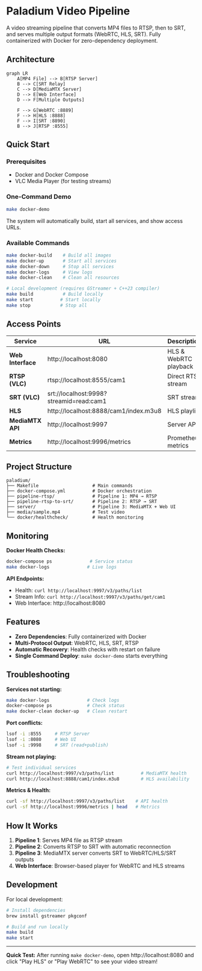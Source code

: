 # Paladium Video Pipeline

A video streaming pipeline that converts MP4 files to RTSP, then to SRT, and serves multiple output formats (WebRTC, HLS, SRT). Fully containerized with Docker for zero-dependency deployment.

## Architecture

```mermaid
graph LR
    A[MP4 File] --> B[RTSP Server]
    B --> C[SRT Relay] 
    C --> D[MediaMTX Server]
    D --> E[Web Interface]
    D --> F[Multiple Outputs]
    
    F --> G[WebRTC :8889]
    F --> H[HLS :8888] 
    F --> I[SRT :8890]
    B --> J[RTSP :8555]
```

## Quick Start

### Prerequisites
- Docker and Docker Compose
- VLC Media Player (for testing streams)

### One-Command Demo
```bash
make docker-demo
```

The system will automatically build, start all services, and show access URLs.

### Available Commands
```bash
make docker-build    # Build all images
make docker-up       # Start all services  
make docker-down     # Stop all services
make docker-logs     # View logs
make docker-clean    # Clean all resources

# Local development (requires GStreamer + C++23 compiler)
make build           # Build locally
make start          # Start locally
make stop           # Stop all
```

## Access Points

| Service | URL | Description |
|---------|-----|-------------|
| **Web Interface** | http://localhost:8080 | HLS & WebRTC playback |
| **RTSP (VLC)** | rtsp://localhost:8555/cam1 | Direct RTSP stream |
| **SRT (VLC)** | srt://localhost:9998?streamid=read:cam1 | SRT stream |
| **HLS** | http://localhost:8888/cam1/index.m3u8 | HLS playlist |
| **MediaMTX API** | http://localhost:9997 | Server API |
| **Metrics** | http://localhost:9996/metrics | Prometheus metrics |

## Project Structure

```
paladium/
├── Makefile                    # Main commands
├── docker-compose.yml          # Docker orchestration
├── pipeline-rtsp/              # Pipeline 1: MP4 → RTSP
├── pipeline-rtsp-to-srt/       # Pipeline 2: RTSP → SRT  
├── server/                     # Pipeline 3: MediaMTX + Web UI
├── media/sample.mp4            # Test video
└── docker/healthcheck/         # Health monitoring
```

## Monitoring

**Docker Health Checks:**
```bash
docker-compose ps              # Service status
make docker-logs              # Live logs
```

**API Endpoints:**
- Health: `curl http://localhost:9997/v3/paths/list`
- Stream Info: `curl http://localhost:9997/v3/paths/get/cam1`
- Web Interface: http://localhost:8080

## Features

- **Zero Dependencies**: Fully containerized with Docker
- **Multi-Protocol Output**: WebRTC, HLS, SRT, RTSP
- **Automatic Recovery**: Health checks with restart on failure
- **Single Command Deploy**: `make docker-demo` starts everything

## Troubleshooting

**Services not starting:**
```bash
make docker-logs              # Check logs
docker-compose ps             # Check status
make docker-clean docker-up   # Clean restart
```

**Port conflicts:**
```bash
lsof -i :8555     # RTSP Server
lsof -i :8080     # Web UI
lsof -i :9998     # SRT (read+publish)
```

**Stream not playing:**
```bash
# Test individual services
curl http://localhost:9997/v3/paths/list          # MediaMTX health
curl http://localhost:8888/cam1/index.m3u8        # HLS availability
```

**Metrics & Health:**
```bash
curl -sf http://localhost:9997/v3/paths/list    # API health
curl -sf http://localhost:9996/metrics | head   # Metrics
```

## How It Works

1. **Pipeline 1**: Serves MP4 file as RTSP stream
2. **Pipeline 2**: Converts RTSP to SRT with automatic reconnection  
3. **Pipeline 3**: MediaMTX server converts SRT to WebRTC/HLS/SRT outputs
4. **Web Interface**: Browser-based player for WebRTC and HLS streams

## Development

For local development:
```bash
# Install dependencies  
brew install gstreamer pkgconf

# Build and run locally
make build
make start
```

---

**Quick Test:** After running `make docker-demo`, open http://localhost:8080 and click "Play HLS" or "Play WebRTC" to see your video stream!